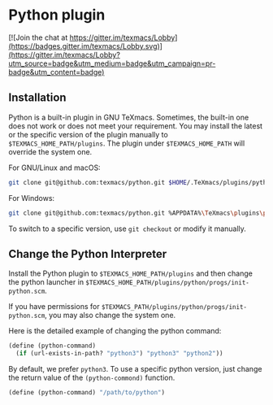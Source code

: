 # Python plugin
[![Join the chat at https://gitter.im/texmacs/Lobby](https://badges.gitter.im/texmacs/Lobby.svg)](https://gitter.im/texmacs/Lobby?utm_source=badge&utm_medium=badge&utm_campaign=pr-badge&utm_content=badge)

## Installation
Python is a built-in plugin in GNU TeXmacs.
Sometimes, the built-in one does not work or does not meet your requirement.
You may install the latest or the specific version of the plugin manually
to `$TEXMACS_HOME_PATH/plugins`. The plugin under `$TEXMACS_HOME_PATH` will
override the system one.

For GNU/Linux and macOS:
``` bash
git clone git@github.com:texmacs/python.git $HOME/.TeXmacs/plugins/python
```

For Windows:
``` bash
git clone git@github.com:texmacs/python.git %APPDATA%\TeXmacs\plugins\python
```

To switch to a specific version, use `git checkout` or modify it manually.

## Change the Python Interpreter
Install the Python plugin to `$TEXMACS_HOME_PATH/plugins` and then change
the python launcher in `$TEXMACS_HOME_PATH/plugins/python/progs/init-python.scm`.

If you have permissions for `$TEXMACS_PATH/plugins/python/progs/init-python.scm`, you may also change the system one.

Here is the detailed example of changing the python command:

``` scheme
(define (python-command)
  (if (url-exists-in-path? "python3") "python3" "python2"))
```

By default, we prefer `python3`. To use a specific python version, just change the return value of the `(python-commond)` function.

``` scheme
(define (python-command) "/path/to/python")
```